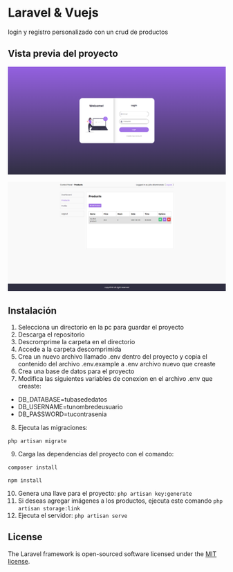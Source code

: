 # Laravel & Vuejs

login y registro personalizado con un crud de productos

## Vista previa del proyecto
!["preview"](https://github.com/JulioAltamiranda/laravel-vue-js/blob/master/public/img/Screenshot%202021-06-04%20204816.png "preview")	

!["preview"](https://github.com/JulioAltamiranda/laravel-vue-js/blob/master/public/img/Screenshot%202021-06-04%20204645.png "preview")	

## Instalación
1. Selecciona un directorio en la pc para guardar el proyecto
2. Descarga el repositorio 
3. Descromprime la carpeta en el directorio
4. Accede a la carpeta descomprimida
5. Crea un nuevo archivo llamado .env dentro del proyecto y copia el contenido del archivo .env.example a .env archivo nuevo que creaste
6. Crea una base de datos para el proyecto
7. Modifica las siguientes variables de conexion en el archivo .env que creaste:
* DB_DATABASE=tubasededatos
* DB_USERNAME=tunombredeusuario
* DB_PASSWORD=tucontrasenia
8. Ejecuta las migraciones:  
```
php artisan migrate 
```
9. Carga las dependencias del proyecto con el comando:  
```
composer install
```
```
npm install
```
10. Genera una llave para el proyecto: `php artisan key:generate`
11. Si deseas agregar imágenes a los productos, ejecuta este comando `php artisan storage:link`
12. Ejecuta el servidor: `php artisan serve`

## License

The Laravel framework is open-sourced software licensed under the [MIT license](https://opensource.org/licenses/MIT).
